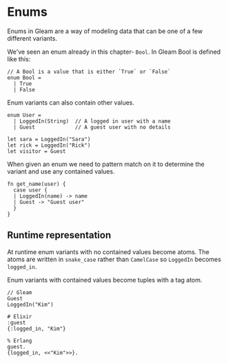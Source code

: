 # Enums

Enums in Gleam are a way of modeling data that can be one of a few different
variants.

We've seen an enum already in this chapter- `Bool`. In Gleam Bool is defined
like this:

```rust,noplaypen
// A Bool is a value that is either `True` or `False`
enum Bool =
  | True
  | False
```

Enum variants can also contain other values.

```rust,noplaypen
enum User =
  | LoggedIn(String)  // A logged in user with a name
  | Guest             // A guest user with no details
```

```rust,noplaypen
let sara = LoggedIn("Sara")
let rick = LoggedIn("Rick")
let visitor = Guest
```

When given an enum we need to pattern match on it to determine the variant and
use any contained values.

```rust,noplaypen
fn get_name(user) {
  case user {
  | LoggedIn(name) -> name
  | Guest -> "Guest user"
  }
}
```

## Runtime representation

At runtime enum variants with no contained values become atoms. The atoms are
written in `snake_case` rather than `CamelCase` so `LoggedIn` becomes
`logged_in`.

Enum variants with contained values become tuples with a tag atom.

```rust,noplaypen
// Gleam
Guest
LoggedIn("Kim")
```
```
# Elixir
:guest
{:logged_in, "Kim"}
```
```
% Erlang
guest.
{logged_in, <<"Kim">>}.
```
